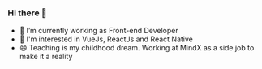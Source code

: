 ### Hi there 👋

- 🔭 I’m currently working as Front-end Developer
- 🌱 I'm interested in VueJs, ReactJs and React Native
- 😄 Teaching is my childhood dream. Working at MindX as a side job to make it a reality
<!--
**whis102/whis102** is a ✨ _special_ ✨ repository because its `README.md` (this file) appears on your GitHub profile.

Here are some ideas to get you started:

- 👯 I’m looking to collaborate on ...
- 🤔 I’m looking for help with ...
- 💬 Ask me about ...
- 😄 Pronouns: ...
- 📫 How to reach me: ...
- ⚡ Fun fact: ...
-->
